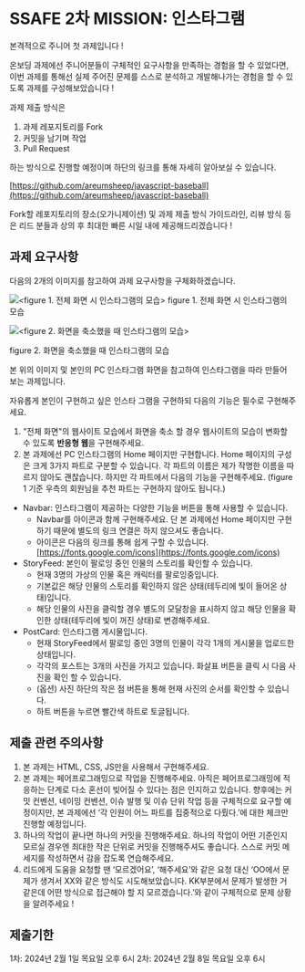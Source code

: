 # SSAFE 2차 MISSION: 인스타그램

본격적으로 주니어 첫 과제입니다 !

온보딩 과제에선 주니어분들이 구체적인 요구사항을 만족하는 경험을 할 수 있었다면, 이번 과제를 통해선 실제 주어진 문제를 스스로 분석하고 개발해나가는 경험을 할 수 있도록 과제를 구성해보았습니다 !

과제 제출 방식은

1. 과제 레포지토리를 Fork
2. 커밋을 남기며 작업
3. Pull Request

하는 방식으로 진행할 예정이며 하단의 링크를 통해 자세히 알아보실 수 있습니다.

[https://github.com/areumsheep/javascript-baseball](https://github.com/areumsheep/javascript-baseball)

Fork할 레포지토리의 장소(오가니제이션) 및 과제 제출 방식 가이드라인, 리뷰 방식 등은 리드 분들과 상의 후 최대한 빠른 시일 내에 제공해드리겠습니다 !

## 과제 요구사항

다음의 2개의 이미지를 참고하여 과제 요구사항을 구체화하겠습니다.

![<figure 1. 전체 화면 시 인스타그램의 모습>](https://blog.kakaocdn.net/dn/bDCcY5/btr1Uul1KcV/ljy9tOpl1WOup27Qw0usHK/img.png)
figure 1. 전체 화면 시 인스타그램의 모습

![<figure 2. 화면을 축소했을 때 인스타그램의 모습>](https://t4.ftcdn.net/jpg/04/14/68/15/360_F_414681508_DKKew9HTRE5eesD6sxjuVebDZCYpJTvN.jpg)

figure 2. 화면을 축소했을 때 인스타그램의 모습

본 위의 이미지 및 본인의 PC 인스타그램 화면을 참고하여 인스타그램을 따라 만들어 보는 과제입니다.

자유롭게 본인이 구현하고 싶은 인스타 그램을 구현하되 다음의 기능은 필수로 구현해주세요.

1. "전체 화면"의 웹사이트 모습에서 화면을 축소 할 경우 웹사이트의 모습이 변화할 수 있도록 **반응형 웹**을 구현해주세요.
2. 본 과제에선 PC 인스타그램의 Home 페이지만 구현합니다. Home 페이지의 구성은 크게 3가지 파트로 구분할 수 있습니다. 각 파트의 이름은 제가 작명한 이름을 따르지 않아도 괜찮습니다. 하지만 각 파트에서 다음의 기능을 구현해주세요. (figure 1 기준 우측의 회원님을 추천 파트는 구현하지 않아도 됩니다.)

- Navbar: 인스타그램이 제공하는 다양한 기능을 버튼을 통해 사용할 수 있습니다.
  - Navbar를 아이콘과 함께 구현해주세요. 단 본 과제에선 Home 페이지만 구현하기 때문에 별도의 링크 연결은 하지 않으셔도 좋습니다.
  - 아이콘은 다음의 링크를 통해 쉽게 구할 수 있습니다. [https://fonts.google.com/icons](https://fonts.google.com/icons)
- StoryFeed: 본인이 팔로잉 중인 인물의 스토리를 확인할 수 있습니다.
  - 현재 3명의 가상의 인물 혹은 캐릭터를 팔로잉중입니다.
  - 기본값은 해당 인물의 스토리를 확인하지 않은 상태(테두리에 빛이 들어온 상태)입니다.
  - 해당 인물의 사진을 클릭할 경우 별도의 모달창을 표시하지 않고 해당 인물을 확인한 상태(테두리에 빛이 꺼진 상태)로 변경해주세요.
- PostCard: 인스타그램 게시물입니다.
  - 현재 StoryFeed에서 팔로잉 중인 3명의 인물이 각각 1개의 게시물을 업로드한 상태입니다.
  - 각각의 포스트는 3개의 사진을 가지고 있습니다. 화살표 버튼을 클릭 시 다음 사진을 확인 할 수 있습니다.
  - (옵션) 사진 하단의 작은 점 버튼을 통해 현재 사진의 순서를 확인할 수 있습니다.
  - 하트 버튼을 누르면 빨간색 하트로 토글됩니다.

## 제출 관련 주의사항

1. 본 과제는 HTML, CSS, JS만을 사용해서 구현해주세요.
2. 본 과제는 페어프로그래밍으로 작업을 진행해주세요. 아직은 페어프로그래밍에 적응하는 단계로 다소 혼선이 빚어질 수 있다는 점은 인지하고 있습니다. 향후에는 커밋 컨벤션, 네이밍 컨벤션, 이슈 발행 및 이슈 단위 작업 등을 구체적으로 요구할 예정이지만, 본 과제에선 ‘각 인원이 어느 파트를 집중적으로 다뤘다.’에 대한 체크만 진행할 예정입니다.
3. 하나의 작업이 끝나면 하나의 커밋을 진행해주세요. 하나의 작업이 어떤 기준인지 모르실 경우엔 최대한 작은 단위로 커밋을 진행해주셔도 좋습니다. 스스로 커밋 메세지를 작성하면서 감을 잡도록 연습해주세요.
4. 리드에게 도움을 요청할 땐 ‘모르겠어요’, ‘해주세요’와 같은 요청 대신 ‘OO에서 문제가 생겨서 XX와 같은 방식도 시도해보았습니다. KK부분에서 문제가 발생한 거 같은데 어떤 방식으로 접근해야 할 지 모르겠습니다.’와 같이 구체적으로 문제 상황을 알려주세요 !

## 제출기한

1차: 2024년 2월 1일 목요일 오후 6시
2차: 2024년 2월 8일 목요일 오후 6시
